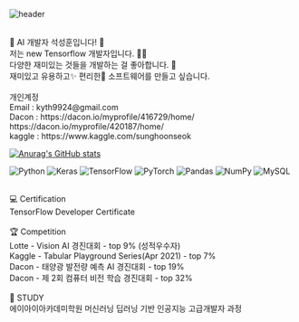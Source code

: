 ![header](https://capsule-render.vercel.app/api?type=slice&color=auto&height=300&section=header&text=Sunghoon%20Seok&fontSize=90)

<p>
  </em>
  <br>
  👋 AI 개발자 석성훈입니다! 👋 <br>
  저는 new Tensorflow 개발자입니다. 👨‍💻 <br>
  다양한 재미있는 것들을 개발하는 걸 좋아합니다. 🎁 <br>
  재미있고 유용하고✨ 편리한🎉 소프트웨어를 만들고 싶습니다. <br>
  <br>
  개인계정 <br>
  Email : kyth9924@gmail.com <br>
  Dacon : https://dacon.io/myprofile/416729/home/  https://dacon.io/myprofile/420187/home/ <br>
  kaggle : https://www.kaggle.com/sunghoonseok <br>
  </em>
<p>


[![Anurag's GitHub stats](https://github-readme-stats.vercel.app/api?username=SunghoonSeok)](https://github.com/anuraghazra/github-readme-stats)

<img alt="Python" src="https://img.shields.io/badge/python-%2314354C.svg?&style=for-the-badge&logo=python&logoColor=white"/> <img alt="Keras" src="https://img.shields.io/badge/Keras-%23D00000.svg?&style=for-the-badge&logo=Keras&logoColor=white"/>	<img alt="TensorFlow" src="https://img.shields.io/badge/TensorFlow-%23FF6F00.svg?&style=for-the-badge&logo=TensorFlow&logoColor=white" /> <img alt="PyTorch" src="https://img.shields.io/badge/PyTorch-%23EE4C2C.svg?&style=for-the-badge&logo=PyTorch&logoColor=white" />	<img alt="Pandas" src="https://img.shields.io/badge/pandas-%23150458.svg?&style=for-the-badge&logo=pandas&logoColor=white" /> <img alt="NumPy" src="https://img.shields.io/badge/numpy-%23013243.svg?&style=for-the-badge&logo=numpy&logoColor=white" />
<img alt="MySQL" src="https://img.shields.io/badge/mysql-%2300f.svg?&style=for-the-badge&logo=mysql&logoColor=white"/>
<p>
  </em>
  <br>
  💻 Certification <br>
  TensorFlow Developer Certificate <br>
  <br>
  🏆 Competition <br>
  Lotte - Vision AI 경진대회 - top 9% (성적우수자) <br>
  Kaggle - Tabular Playground Series(Apr 2021) - top 7% <br>
  Dacon - 태양광 발전량 예측 AI 경진대회 - top 19% <br>
  Dacon - 제 2회 컴퓨터 비전 학습 경진대회 - top 32% <br>
  <br>
  📖 STUDY <br>
  에이아이아카데미학원 머신러닝 딥러닝 기반 인공지능 고급개발자 과정 <br>
  </em>
<p>
